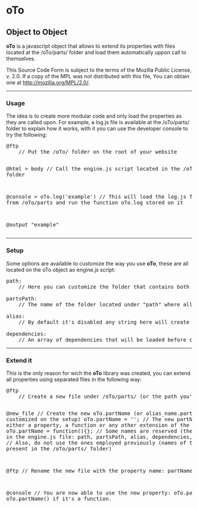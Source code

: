 <h1>oTo</h1>
<h2>Object to Object</h2>
<p><strong>oTo</strong> is a javascript object that allows to extend its properties with files located at the /oTo/parts/ folder and load them automatically uppon call to themselves.</p>
<p>This Source Code Form is subject to the terms of the Mozilla Public License, v. 2.0. If a copy of the MPL was not distributed with this file, You can obtain one at <a href="http://mozilla.org/MPL/2.0/">http://mozilla.org/MPL/2.0/</a>.</p>
<hr>
<h3>Usage</h3>
<p>The idea is to create more modular code and only load the properties as they are called upon. For example, a log.js file is available at the /oTo/parts/ folder to explain how it works, with it you can use the developer console to try the following:</p>
<pre>@ftp
    // Put the /oTo/ folder on the root of your website

@html > body
    // Call the engine.js script located in the /oTo/ folder
    <script type="text/javascript" src="/oTo/engine.js"></script>

@console
    > oTo.log('example')
    // This will load the log.js file from /oTo/parts and run the function oTo.log stored on it

@output
    "example"
</pre>
	<hr>
	<h3>Setup</h3>
	<p>Some options are available to customize the way you use <strong>oTo</strong>, these are all located on the oTo object ao engine.js script:</p>
<pre>path:
    // Here you can customize the folder that contains both the engine.js script and the /parts folder where all the additional properties will be stored.

partsPath:
    // The name of the folder located under "path" where all the additional properties will be stored.

alias:
    // By default it's disabled any string here will create an alias for the oTo object, allowing you to customize the name of the object that will be used.

dependencies:
    // An array of dependencies that will be loaded before calling for the oTo.start function (located in /parts/start.js).
</pre>
<hr>
<h3>Extend it</h3>
<p>This is the only reason for wich the <strong>oTo</strong> library was created, you can extend all properties using separated files in the following way:</p>
<pre>@ftp
    // Create a new file under /oTo/parts/ (or the path you've customized in the setup).

@new_file
    // Create the new oTo.partName (or alias_name.partName customized on the setup)
    oTo.partName = '';
    // The new partName can be either a property, a function or any other extension of the main object
    oTo.partName = function(){};
    // Some names are reserved (the ones used in the engine.js file: path, partsPath, alias, dependencies, js, engine)
    // Also, do not use the ones employed previously (names of the .js files present in the /oTo/parts/ folder)

@ftp
    // Rename the new file with the property name: partName.js

@console
    // You are now able to use the new property: oTo.partName or oTo.partName() if it's a function.
</pre>
